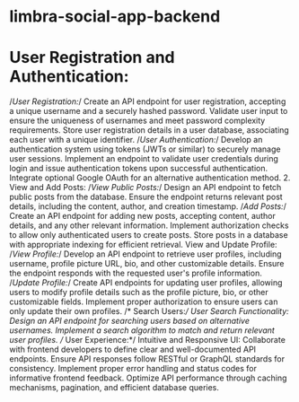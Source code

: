 # limbra-social-app-backend
# User Registration and Authentication:
/*User Registration:*/
Create an API endpoint for user registration, accepting a unique username and a securely hashed password.
Validate user input to ensure the uniqueness of usernames and meet password complexity requirements.
Store user registration details in a user database, associating each user with a unique identifier.
/*User Authentication:*/
Develop an authentication system using tokens (JWTs or similar) to securely manage user sessions.
Implement an endpoint to validate user credentials during login and issue authentication tokens upon successful authentication.
Integrate optional Google OAuth for an alternative authentication method.
2. View and Add Posts:
/*View Public Posts:*/
Design an API endpoint to fetch public posts from the database.
Ensure the endpoint returns relevant post details, including the content, author, and creation timestamp.
/*Add Posts:*/
Create an API endpoint for adding new posts, accepting content, author details, and any other relevant information.
Implement authorization checks to allow only authenticated users to create posts.
Store posts in a database with appropriate indexing for efficient retrieval.
View and Update Profile:
/*View Profile:*/
Develop an API endpoint to retrieve user profiles, including username, profile picture URL, bio, and other customizable details.
Ensure the endpoint responds with the requested user's profile information.
/*Update Profile:*/
Create API endpoints for updating user profiles, allowing users to modify profile details such as the profile picture, bio, or other customizable fields.
Implement proper authorization to ensure users can only update their own profiles.
/* Search Users:*/
User Search Functionality:
Design an API endpoint for searching users based on alternative usernames.
Implement a search algorithm to match and return relevant user profiles.
/* User Experience:*/
Intuitive and Responsive UI:
Collaborate with frontend developers to define clear and well-documented API endpoints.
Ensure API responses follow RESTful or GraphQL standards for consistency.
Implement proper error handling and status codes for informative frontend feedback.
Optimize API performance through caching mechanisms, pagination, and efficient database queries.
